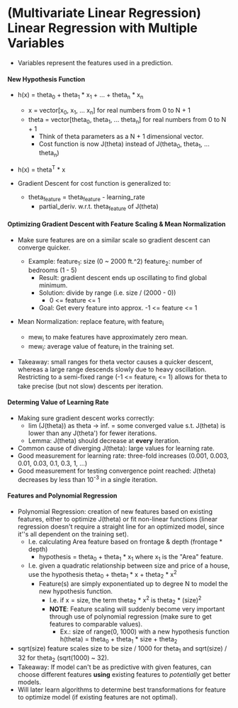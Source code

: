 # (Multivariate Linear Regression) Linear Regression with Multiple Variables
* Variables represent the features used in a prediction.

#### New Hypothesis Function
* h(x) = theta<sub>0</sub> + theta<sub>1</sub> * x<sub>1</sub> + ... + theta<sub>n</sub> * x<sub>n</sub>
  * x = vector[x<sub>0</sub>, x<sub>1</sub>, ... x<sub>n</sub>] for real numbers from 0 to N + 1
  * theta = vector[theta<sub>0</sub>, theta<sub>1</sub>, ... theta<sub>n</sub>] for real numbers from 0 to N + 1
    * Think of theta parameters as a N + 1 dimensional vector.
    * Cost function is now J(theta) instead of J(theta<sub>0</sub>, theta<sub>1</sub>, ... theta<sub>n</sub>)
* h(x) = theta<sup>T</sup> * x

* Gradient Descent for cost function is generalized to:
  * theta<sub>feature</sub> = theta<sub>feature</sub> - learning\_rate
    * partial\_deriv. w.r.t. theta<sub>feature</sub> of J(theta)

#### Optimizing Gradient Descent with Feature Scaling & Mean Normalization
* Make sure features are on a similar scale so gradient descent can converge
  quicker.
  * Example: feature<sub>1</sub>: size (0 ~ 2000 ft.^2)
             feature<sub>2</sub>: number of bedrooms (1 - 5)
    * Result: gradient descent ends up oscillating to find global minimum.
    * Solution: divide by range (i.e. size / (2000 - 0))
      * 0 <= feature <= 1
    * Goal: Get every feature into approx. -1 <= feature <= 1

* Mean Normalization: replace feature<sub>i</sub> with feature<sub>i</sub>
  - mew<sub>i</sub> to make features have approximately zero mean. 
  * mew<sub>i</sub>: average value of feature<sub>i</sub> in the training set.

* Takeaway: small ranges for theta vector causes a quicker descent, whereas
  a large range descends slowly due to heavy oscillation. Restricting to
a semi-fixed range (-1 <= feature<sub>i</sub> <= 1) allows for theta to take
precise (but not slow) descents per iteration.

#### Determing Value of Learning Rate
* Making sure gradient descent works correctly:
  * lim (J(theta)) as theta -> inf. = some converged value s.t. J(theta) is
    lower than any J(theta') for fewer iterations. 
  * Lemma: J(theta) should decrease at **every** iteration.
* Common cause of diverging J(theta): large values for learning rate.
* Good measurement for learning rate: three-fold increases (0.001, 0.003, 0.01,
  0.03, 0.1, 0.3, 1, ...)
* Good measurement for testing convergence point reached: J(theta) decreases by
  less than 10<sup>-3</sup> in a single iteration.

#### Features and Polynomial Regression
* Polynomial Regression: creation of new features based on existing features, either to optimize J(theta) or fit non-linear functions (linear regression doesn't require a straight line for an optimized model, since it''s all dependent on the training set).
  * I.e. calculating Area feature based on frontage & depth (frontage * depth)
    * hypothesis = theta<sub>0</sub> + theta<sub>1</sub> * x<sub>1</sub> where
      x<sub>1</sub> is the "Area" feature.
  * I.e. given a quadratic relationship between size and price of a house, use
    the hypothesis theta<sub>0</sub> + theta<sub>1</sub> * x + theta<sub>2</sub> * x<sup>2</sup> 
    * Feature(s) are simply exponentiated up to degree N to model the new
      hypothesis function.
      * I.e. if x = size, the term theta<sub>2</sub> * x<sup>2</sup> is
        theta<sub>2</sub> * (size)<sup>2</sup>
      * **NOTE**: Feature scaling will suddenly become very important through
        use of polynomial regression (make sure to get features to comparable
values).
        * Ex.: size of range(0, 1000) with a new hypothesis function h(theta)
          = theta<sub>0</sub> + theta<sub>1</sub> * size + theta<sub>2</sub>
* sqrt(size) feature scales size to be size / 1000 for theta<sub>1</sub> and
  sqrt(size) / 32 for theta<sub>2</sub> (sqrt(1000) ~ 32).
* Takeaway: If model can't be as predictive with given features, can choose
  different features **using** existing features to *potentially* get better
models. 
* Will later learn algorithms to determine best transformations for feature to
  optimize model (if existing features are not optimal).
